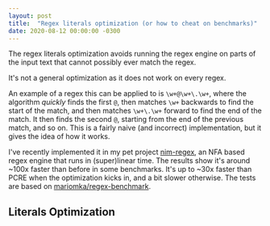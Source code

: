 ```yaml
---
layout: post
title:  "Regex literals optimization (or how to cheat on benchmarks)"
date: 2020-08-12 00:00:00 -0300
---
```


The regex literals optimization avoids running the regex engine on parts of the input text that cannot possibly ever match the regex.

It's not a general optimization as it does not work on every regex.

An example of a regex this can be applied to is `\w+@\w+\.\w+`, where the algorithm *quickly* finds the first `@`, then matches `\w+` backwards to find the start of the match, and then matches `\w+\.\w+` forward to find the end of the match. It then finds the second `@`, starting from the end of the previous match, and so on. This is a fairly naive (and incorrect) implementation, but it gives the idea of how it works.

I've recently implemented it in my pet project [nim-regex](https://github.com/nitely/nim-regex/pull/68), an NFA based regex engine that runs in (super)linear time. The results show it's around ~100x faster than before in some benchmarks. It's up to ~30x faster than PCRE when the optimization kicks in, and a bit slower otherwise. The tests are based on [mariomka/regex-benchmark](https://github.com/mariomka/regex-benchmark).

## Literals Optimization



